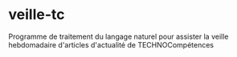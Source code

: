 # veille-tc
Programme de traitement du langage naturel pour assister la veille hebdomadaire d'articles d'actualité de TECHNOCompétences
